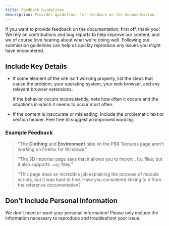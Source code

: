 ```yaml
---
title: Feedback Guidelines
description: Provides guidelines for feedback on the documentation.
---
```


If you want to provide feedback on the documentation, first off, thank you! We rely on contributions and bug reports to help improve our content, and we of course love hearing about what we're doing well. Following our submission guidelines can help us quickly reproduce any issues you might have encountered.

## Include Key Details

- If some element of the site isn't working properly, list the steps that cause the problem, your operating system, your web browser, and any relevant browser extensions.

  If the behavior occurs inconsistently, note how often it occurs and the situations in which it seems to occur most often.

- If the content is inaccurate or misleading, include the problematic text or section header. Feel free to suggest an improved wording.

### Example Feedback

> "The **Clothing** and **Environment** tabs on the PBR Textures page aren't working on Firefox for Windows."
>
> "The 3D Importer page says that it allows you to import `.fbx` files, but it also supports `.obj` files."
>
> "This page does an incredible job explaining the purpose of module scripts, but it was hard to find. Have you considered linking to it from the reference documentation?

## Don't Include Personal Information

We don't need or want your personal information! Please only include the information necessary to reproduce and troubleshoot your issue.
